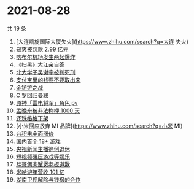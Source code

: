 # 2021-08-28

共 19 条

<!-- BEGIN -->
<!-- 最后更新时间 Sat Aug 28 2021 09:41:25 GMT+0800 (China Standard Time) -->

1. [大连凯旋国际大厦失火](https://www.zhihu.com/search?q=大连 失火)
1. [郑爽被罚款 2.99 亿元](https://www.zhihu.com/search?q=郑爽)
1. [喀布尔机场发生两起爆炸](https://www.zhihu.com/search?q=喀布尔机场)
1. [《扫黑》大江亲自答](https://www.zhihu.com/search?q=扫黑风暴)
1. [北大学子吴谢宇被判死刑](https://www.zhihu.com/search?q=吴谢宇)
1. [支付宝里的钱要不要取出来](https://www.zhihu.com/search?q=支付宝)
1. [金铲铲之战](https://www.zhihu.com/search?q=金铲铲之战)
1. [C 罗回归曼联](https://www.zhihu.com/search?q=C罗)
1. [原神「雷电将军」角色 pv](https://www.zhihu.com/search?q=原神)
1. [孟晚舟被非法拘押 1000 天](https://www.zhihu.com/search?q=孟晚舟)
1. [还珠格格下架](https://www.zhihu.com/search?q=还珠格格)
1. [小米回应放弃 MI 品牌](https://www.zhihu.com/search?q=小米 MI)
1. [台积电全面涨价](https://www.zhihu.com/search?q=台积电)
1. [国内首个 18+ 游戏](https://www.zhihu.com/search?q=光与夜之恋)
1. [央视新闻主播徐俐退休](https://www.zhihu.com/search?q=徐俐)
1. [短视频碾压游戏等娱乐](https://www.zhihu.com/search?q=短视频)
1. [胖哥俩肉蟹煲老板道歉](https://www.zhihu.com/search?q=胖哥俩肉蟹煲)
1. [米哈游年营收 101 亿](https://www.zhihu.com/search?q=米哈游)
1. [湖南卫视解除与钱枫的合作](https://www.zhihu.com/search?q=湖南卫视钱枫)

<!-- END -->
